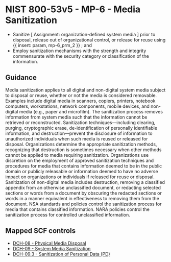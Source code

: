 # NIST 800-53v5 - MP-6 - Media Sanitization
- Sanitize \[ Assignment: organization-defined system media \] prior to disposal, release out of organizational control, or release for reuse using {{ insert: param, mp-6_prm_2 }} ; and
- Employ sanitization mechanisms with the strength and integrity commensurate with the security category or classification of the information.
## Guidance
Media sanitization applies to all digital and non-digital system media subject to disposal or reuse, whether or not the media is considered removable. Examples include digital media in scanners, copiers, printers, notebook computers, workstations, network components, mobile devices, and non-digital media (e.g., paper and microfilm). The sanitization process removes information from system media such that the information cannot be retrieved or reconstructed. Sanitization techniques—including clearing, purging, cryptographic erase, de-identification of personally identifiable information, and destruction—prevent the disclosure of information to unauthorized individuals when such media is reused or released for disposal. Organizations determine the appropriate sanitization methods, recognizing that destruction is sometimes necessary when other methods cannot be applied to media requiring sanitization. Organizations use discretion on the employment of approved sanitization techniques and procedures for media that contains information deemed to be in the public domain or publicly releasable or information deemed to have no adverse impact on organizations or individuals if released for reuse or disposal. Sanitization of non-digital media includes destruction, removing a classified appendix from an otherwise unclassified document, or redacting selected sections or words from a document by obscuring the redacted sections or words in a manner equivalent in effectiveness to removing them from the document. NSA standards and policies control the sanitization process for media that contains classified information. NARA policies control the sanitization process for controlled unclassified information.
## Mapped SCF controls
- [DCH-08 - Physical Media Disposal](../scf/dch-08-physicalmediadisposal.md)
- [DCH-09 - System Media Sanitization](../scf/dch-09-systemmediasanitization.md)
- [DCH-09.3 - Sanitization of Personal Data (PD)](../scf/dch-093-sanitizationofpersonaldata(pd).md)